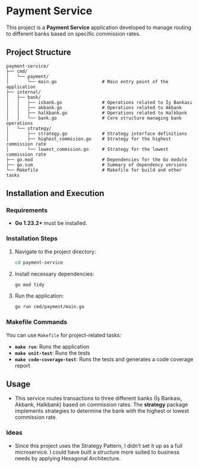 # Payment Service

This project is a **Payment Service** application developed to manage routing to different banks based on specific commission rates.

## Project Structure

```
payment-service/
├── cmd/
│   └── payment/
│       └── main.go                 # Main entry point of the application
├── internal/
│   ├── bank/
│   │   ├── isbank.go               # Operations related to İş Bankası
│   │   ├── akbank.go               # Operations related to Akbank
│   │   ├── halkbank.go             # Operations related to Halkbank
│   │   └── bank.go                 # Core structure managing bank operations
│   └── strategy/
│       ├── strategy.go             # Strategy interface definitions
│       ├── highest_commision.go    # Strategy for the highest commission rate
│       └── lowest_commision.go     # Strategy for the lowest commission rate
├── go.mod                          # Dependencies for the Go module
├── go.sum                          # Summary of dependency versions
└── Makefile                        # Makefile for build and other tasks
```

## Installation and Execution

### Requirements
- **Go 1.23.2+** must be installed.

### Installation Steps
1. Navigate to the project directory:
    ```bash
    cd payment-service
    ```

2. Install necessary dependencies:
    ```bash
    go mod tidy
    ```

3. Run the application:
    ```bash
    go run cmd/payment/main.go
    ```

### Makefile Commands
You can use `Makefile` for project-related tasks:
- **`make run`**: Runs the application
- **`make unit-test`**: Runs the tests
- **`make code-coverage-test`**: Runs the tests and generates a code coverage report

## Usage

- This service routes transactions to three different banks (İş Bankası, Akbank, Halkbank) based on commission rates. The **strategy** package implements strategies to determine the bank with the highest or lowest commission rate.

### Ideas

- Since this project uses the Strategy Pattern, I didn’t set it up as a full microservice. I could have built a structure more suited to business needs by applying Hexagonal Architecture.
